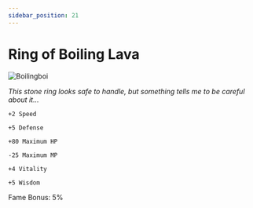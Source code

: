 ```yaml
---
sidebar_position: 21
---
```


# Ring of Boiling Lava

![Boilingboi](http://i.imgur.com/EOyAl7U.png)

<i>This stone ring looks safe to handle, but something tells me to be careful about it...</i>

    +2 Speed
    
    +5 Defense
    
    +80 Maximum HP
    
    -25 Maximum MP
    
    +4 Vitality
    
    +5 Wisdom
    
Fame Bonus: 5%
